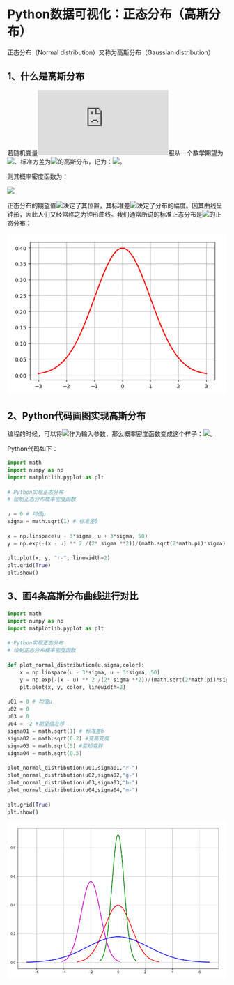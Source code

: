 # Python数据可视化：正态分布（高斯分布） #

正态分布（Normal distribution）又称为高斯分布（Gaussian distribution）

## 1、什么是高斯分布 ##

若随机变量![](http://latex.codecogs.com/gif.latex?X)服从一个数学期望为![](http://latex.codecogs.com/gif.latex?\mu)、标准方差为![](http://latex.codecogs.com/gif.latex?\sigma^{2})的高斯分布，记为：![](http://latex.codecogs.com/gif.latex?N\sim&space;N(\mu,\sigma^{2}))。

则其概率密度函数为：

![](http://latex.codecogs.com/gif.latex?f(x)=\frac{1}{\sqrt{2\pi}\sigma}&space;e&space;^{-\frac{(x-\mu)^{2}}{2\sigma^{2}}})

正态分布的期望值![](http://latex.codecogs.com/gif.latex?\mu)决定了其位置，其标准差![](http://latex.codecogs.com/gif.latex?\sigma)决定了分布的幅度。因其曲线呈钟形，因此人们又经常称之为钟形曲线。我们通常所说的标准正态分布是![](http://latex.codecogs.com/gif.latex?\mu=0,\sigma=1)的正态分布： 

![](images/matplotlib/20180218012038.png)

## 2、Python代码画图实现高斯分布 ##

编程的时候，可以将![](http://latex.codecogs.com/gif.latex?x,\mu,\sigma)作为输入参数，那么概率密度函数变成这个样子：![](http://latex.codecogs.com/gif.latex?f(x,\mu,\sigma)=\frac{1}{\sqrt{2\pi}\sigma}&space;e&space;^{-\frac{(x-\mu)^{2}}{2\sigma^{2}}})。

Python代码如下：

```python
import math
import numpy as np
import matplotlib.pyplot as plt

# Python实现正态分布
# 绘制正态分布概率密度函数

u = 0 # 均值μ
sigma = math.sqrt(1) # 标准差δ

x = np.linspace(u - 3*sigma, u + 3*sigma, 50)
y = np.exp(-(x - u) ** 2 /(2* sigma **2))/(math.sqrt(2*math.pi)*sigma)

plt.plot(x, y, "r-", linewidth=2)
plt.grid(True)
plt.show()
```

## 3、画4条高斯分布曲线进行对比 ##

```python
import math
import numpy as np
import matplotlib.pyplot as plt

# Python实现正态分布
# 绘制正态分布概率密度函数

def plot_normal_distribution(u,sigma,color):
    x = np.linspace(u - 3*sigma, u + 3*sigma, 50)
    y = np.exp(-(x - u) ** 2 /(2* sigma **2))/(math.sqrt(2*math.pi)*sigma)
    plt.plot(x, y, color, linewidth=2)

u01 = 0 # 均值μ
u02 = 0
u03 = 0
u04 = -2 #期望值左移
sigma01 = math.sqrt(1) # 标准差δ
sigma02 = math.sqrt(0.2) #变高变瘦
sigma03 = math.sqrt(5) #变矫变胖
sigma04 = math.sqrt(0.5)

plot_normal_distribution(u01,sigma01,"r-")
plot_normal_distribution(u02,sigma02,"g-")
plot_normal_distribution(u03,sigma03,"b-")
plot_normal_distribution(u04,sigma04,"m-")

plt.grid(True)
plt.show()
```

![](images/matplotlib/20180218015801.png)



